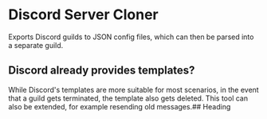 # Discord Server Cloner

Exports Discord guilds to JSON config files, which can then be parsed into a separate guild.

## Discord already provides templates?
While Discord's templates are more suitable for most scenarios, in the event that a guild gets terminated, the template also gets deleted.
This tool can also be extended, for example resending old messages.## Heading
